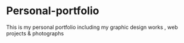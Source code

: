 # Personal-portfolio
This is my personal portfolio including my graphic design works , web projects &amp; photographs
